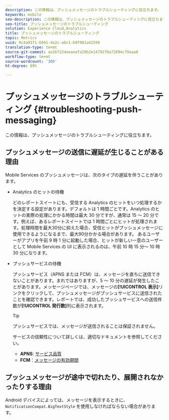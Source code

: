 ```yaml
---
description: この情報は、プッシュメッセージのトラブルシューティングに役立ちます。
keywords: mobile
seo-description: この情報は、プッシュメッセージのトラブルシューティングに役立ちます。
seo-title: プッシュメッセージのトラブルシューティング
solution: Experience Cloud,Analytics
title: プッシュメッセージのトラブルシューティング
topic: Metrics
uuid: 9c4a9371-6691-4a2c-a6c1-b9f901a41599
translation-type: tm+mt
source-git-commit: ae16f224eeaeefa29b2e1479270a72694c79aaa0
workflow-type: tm+mt
source-wordcount: '305'
ht-degree: 89%

---
```



# プッシュメッセージのトラブルシューティング {#troubleshooting-push-messaging}

この情報は、プッシュメッセージのトラブルシューティングに役立ちます。

## プッシュメッセージの送信に遅延が生じることがある理由

Mobile Services のプッシュメッセージは、次のタイプの遅延を伴うことがあります。

* Analytics のヒットの待機

   どのレポートスイートにも、受信する Analytics のヒットをいつ処理するかを決定する設定があります。デフォルトは 1 時間ごとです。Analytics のヒットの実際の処理にかかる時間は最大 30 分ですが、通常は 15 ～ 20 分です。例えば、あるレポートスイートでは 1 時間ごとにヒットが処理されます。処理時間を最大30分に抑えた場合、受信ヒットがプッシュメッセージに使用できるようになるまで、最大90分かかる場合があります。 あるユーザーがアプリを午前 9 時 1 分に起動した場合、ヒットが新しい一意のユーザーとして Mobile Services の UI に表示されるのは、午前 10 時 15 分～ 10 時 30 分になります。

* プッシュサービスの待機

   プッシュサービス（APNS または FCM）は、メッセージを直ちに送信できないことがあります。まれではありますが、5 ～ 10 分の遅延が発生したことがあります。メッセージページでは、メッセージの&#x200B;**[!UICONTROL 表示]**&#x200B;リンクをクリックして、プッシュメッセージがプッシュサービスに送信されたことを確認できます。レポートでは、成功したプッシュサービスへの送信件数が&#x200B;**[!UICONTROL 発行数]**&#x200B;列に表示されます。

   >[!TIP]
   >
   >プッシュサービスでは、メッセージが送信されることは保証されません。

   サービスの信頼性について詳しくは、適切なドキュメントを参照してください。

   * **APNS**: [サービス品質](https://developer.apple.com/library/content/documentation/NetworkingInternet/Conceptual/RemoteNotificationsPG/APNSOverview.html#//apple_ref/doc/uid/TP40008194-CH8-SW5)
   * **FCM**：[メッセージの有効期間](https://firebase.google.com/docs/cloud-messaging/concept-options#lifetime)

## プッシュメッセージが途中で切れたり、展開されなかったりする理由

Android デバイスによっては、メッセージを表示するときに、`NotificationCompat.BigTextStyle` を使用しなければならない場合があります。
